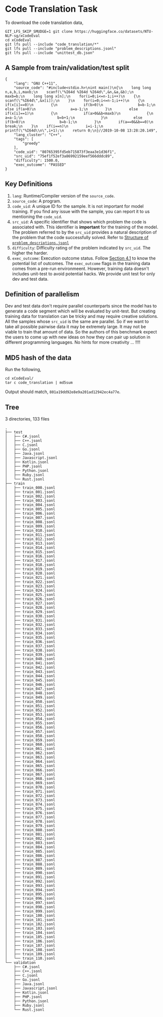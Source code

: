# Code Translation Task

To download the code translation data,

```
GIT_LFS_SKIP_SMUDGE=1 git clone https://huggingface.co/datasets/NTU-NLP-sg/xCodeEval
cd xCodeEval
git lfs pull --include "code_translation/*"
git lfs pull --include "problem_descriptions.jsonl"
git lfs pull --include "unittest_db.json"
```


## A Sample from train/validation/test split

```
{
    "lang": "GNU C++11",
    "source_code": "#include<stdio.h>\nint main()\n{\n    long long n,a,b,i,maxb;\n    scanf(\"%I64d %I64d %I64d\",&n,&a,&b);\n    maxb=b;\n    long long x[n];\n    for(i=0;i<=n-1;i++)\n    {\n        scanf(\"%I64d\",&x[i]);\n    }\n    for(i=0;i<=n-1;i++)\n    {\n        if(x[i]==0)\n        {\n            if(b>0)\n                b=b-1;\n            else if(a>0)\n                a=a-1;\n        }\n        else if(x[i]==1)\n        {\n            if(a>0&&b<maxb)\n            {\n                a=a-1;\n                b=b+1;\n            }\n            else if(b>0)\n                b=b-1;\n        }\n        if(a==0&&b==0)\n            break;\n    }\n    if(i==n)\n        i=i-1;\n    printf(\"%I64d\\n\",i+1);\n    return 0;\n}//2019-10-08 13:28:20.149",
    "lang_cluster": "C++",
    "tags": [
        "greedy"
    ],
    "code_uid": "80765395fd5eb715873f3eaa3e1d36f1",
    "src_uid": "75ef1f52ef3a86992159eef566dddc89",
    "difficulty": 1500.0,
    "exec_outcome": "PASSED"
}
```


## Key Definitions

1. `lang`: Runtime/Compiler version of the `source_code`.
2. `source_code`: A program.
3. `code_uid`: A unique ID for the sample. It is not important for model training. If you find any issue with the sample, you can report it to us mentioning the `code_uid`.
4. `src_uid`: A specific identifier that shows which problem the code is associated with. This identifier is **important** for the training of the model. The problem referred to by the `src_uid` provides a natural description of the problem that the code successfully solved. Refer to [Structure of `problem_descriptions.jsonl`](./README.md#structure-of-problem_descriptionsjsonl)
5. `difficulty`: Difficulty rating of the problem indicated by `src_uid`. The higher the harder.  
6. `exec_outcome`: Execution outcome status. Follow [Section 4.1](https://arxiv.org/pdf/2303.03004.pdf) to know the potential list of outcomes. The `exec_outcome` flags in the training data comes from a pre-run environmeent. However, training data doesn't  includes unit-test to avoid potential hacks. We provide unit test for only dev and test data.  

## Definition of parallelism

Dev and test data don't require parallel counterparts since the model has to generate a code segment which will be evaluated by unit-test. 
But creating training data for translation can be tricky and may require creative solutions. All the samples whose `src_uid` is the same are parallel. So if we want to take all possible pairwise data it may be extremely large. It may not be viable to train that amount of data. So the authors of this benchmark expect the users to come up with new ideas on how they can pair up solution in different programming languages. No hints for more creativity ... !!!! 

## MD5 hash of the data

Run the following, 

```
cd xCodeEval/
tar c code_translation | md5sum
```

Output should match, `801a19dd92e8e9a201ad12942ec4a77e`.


## Tree

3 directories, 133 files

```
.
├── test
│   ├── C#.jsonl
│   ├── C++.jsonl
│   ├── C.jsonl
│   ├── Go.jsonl
│   ├── Java.jsonl
│   ├── Javascript.jsonl
│   ├── Kotlin.jsonl
│   ├── PHP.jsonl
│   ├── Python.jsonl
│   ├── Ruby.jsonl
│   └── Rust.jsonl
├── train
│   ├── train_000.jsonl
│   ├── train_001.jsonl
│   ├── train_002.jsonl
│   ├── train_003.jsonl
│   ├── train_004.jsonl
│   ├── train_005.jsonl
│   ├── train_006.jsonl
│   ├── train_007.jsonl
│   ├── train_008.jsonl
│   ├── train_009.jsonl
│   ├── train_010.jsonl
│   ├── train_011.jsonl
│   ├── train_012.jsonl
│   ├── train_013.jsonl
│   ├── train_014.jsonl
│   ├── train_015.jsonl
│   ├── train_016.jsonl
│   ├── train_017.jsonl
│   ├── train_018.jsonl
│   ├── train_019.jsonl
│   ├── train_020.jsonl
│   ├── train_021.jsonl
│   ├── train_022.jsonl
│   ├── train_023.jsonl
│   ├── train_024.jsonl
│   ├── train_025.jsonl
│   ├── train_026.jsonl
│   ├── train_027.jsonl
│   ├── train_028.jsonl
│   ├── train_029.jsonl
│   ├── train_030.jsonl
│   ├── train_031.jsonl
│   ├── train_032.jsonl
│   ├── train_033.jsonl
│   ├── train_034.jsonl
│   ├── train_035.jsonl
│   ├── train_036.jsonl
│   ├── train_037.jsonl
│   ├── train_038.jsonl
│   ├── train_039.jsonl
│   ├── train_040.jsonl
│   ├── train_041.jsonl
│   ├── train_042.jsonl
│   ├── train_043.jsonl
│   ├── train_044.jsonl
│   ├── train_045.jsonl
│   ├── train_046.jsonl
│   ├── train_047.jsonl
│   ├── train_048.jsonl
│   ├── train_049.jsonl
│   ├── train_050.jsonl
│   ├── train_051.jsonl
│   ├── train_052.jsonl
│   ├── train_053.jsonl
│   ├── train_054.jsonl
│   ├── train_055.jsonl
│   ├── train_056.jsonl
│   ├── train_057.jsonl
│   ├── train_058.jsonl
│   ├── train_059.jsonl
│   ├── train_060.jsonl
│   ├── train_061.jsonl
│   ├── train_062.jsonl
│   ├── train_063.jsonl
│   ├── train_064.jsonl
│   ├── train_065.jsonl
│   ├── train_066.jsonl
│   ├── train_067.jsonl
│   ├── train_068.jsonl
│   ├── train_069.jsonl
│   ├── train_070.jsonl
│   ├── train_071.jsonl
│   ├── train_072.jsonl
│   ├── train_073.jsonl
│   ├── train_074.jsonl
│   ├── train_075.jsonl
│   ├── train_076.jsonl
│   ├── train_077.jsonl
│   ├── train_078.jsonl
│   ├── train_079.jsonl
│   ├── train_080.jsonl
│   ├── train_081.jsonl
│   ├── train_082.jsonl
│   ├── train_083.jsonl
│   ├── train_084.jsonl
│   ├── train_085.jsonl
│   ├── train_086.jsonl
│   ├── train_087.jsonl
│   ├── train_088.jsonl
│   ├── train_089.jsonl
│   ├── train_090.jsonl
│   ├── train_091.jsonl
│   ├── train_092.jsonl
│   ├── train_093.jsonl
│   ├── train_094.jsonl
│   ├── train_095.jsonl
│   ├── train_096.jsonl
│   ├── train_097.jsonl
│   ├── train_098.jsonl
│   ├── train_099.jsonl
│   ├── train_100.jsonl
│   ├── train_101.jsonl
│   ├── train_102.jsonl
│   ├── train_103.jsonl
│   ├── train_104.jsonl
│   ├── train_105.jsonl
│   ├── train_106.jsonl
│   ├── train_107.jsonl
│   ├── train_108.jsonl
│   ├── train_109.jsonl
│   └── train_110.jsonl
└── validation
    ├── C#.jsonl
    ├── C++.jsonl
    ├── C.jsonl
    ├── Go.jsonl
    ├── Java.jsonl
    ├── Javascript.jsonl
    ├── Kotlin.jsonl
    ├── PHP.jsonl
    ├── Python.jsonl
    ├── Ruby.jsonl
    └── Rust.jsonl
```
